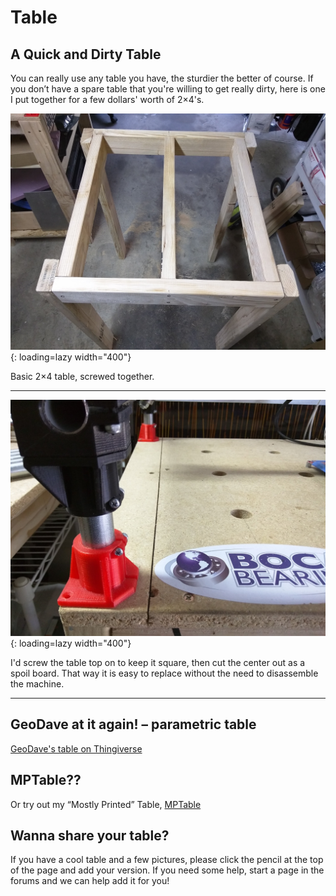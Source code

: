 # Table
## A Quick and Dirty Table

You can really use any table you have, the sturdier the better of course. If you don’t have a spare
table that you're willing to get really dirty, here is one I put together for a few dollars' worth of 2×4's.

![!Table Structure](../img/old/2015/10/IMG_20151022_175857.jpg){: loading=lazy width="400"}

Basic 2×4 table, screwed together.
___

![!Table Structure](../img/old/2015/10/IMG_20151023_101508.jpg){: loading=lazy width="400"}

I'd screw the table top on to keep it square, then cut the center out as a spoil board. That way it is
easy to replace without the need to disassemble the machine.
___
 
## GeoDave at it again! – parametric table

[GeoDave's table on Thingiverse](http://www.thingiverse.com/thing:1468511)

## MPTable??

Or try out my “Mostly Printed” Table, [MPTable](http://www.thingiverse.com/thing:1665991)

## Wanna share your table?

If you have a cool table and a few pictures, please click the pencil at the top of the page and add
your version. If you need some help, start a page in the forums and we can help add it for you!
